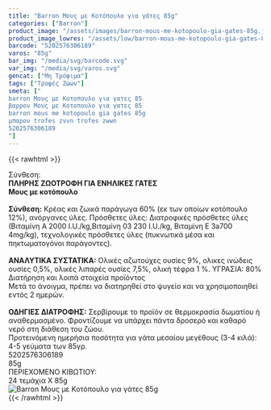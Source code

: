 ```yaml
---
title: "Barron Μους με Κοτόπουλο για γάτες 85g"
categories: ["Barron"]
product_image: "/assets/images/barron-mous-me-kotopoulo-gia-gates-85g.jpg"
product_image_lowres: "/assets/low/barron-mous-me-kotopoulo-gia-gates-85g.jpg"
barcode: "5202576306189"
varos: "85g"
bar_img: "/media/svg/barcode.svg"
var_img: "/media/svg/varos.svg"
gencat: ["Μη Τρόφιμα"]
tags: ["Τροφές Ζώων"]
smeta: ["
barron Μους με Κοτοπουλο για γατες 85
βαρρον Μους με Κοτοπουλο για γατες 85
barron mous me kotopoulo gia gates 85g
μπαρον trofes zvvn trofes zwwn
5202576306189
"]
---
```

{{< rawhtml >}}

<div class="sload29"><div class="product"><div id="sistatika">Σύνθεση:</div><div class="alltext"><b>ΠΛΗΡΗΣ ΖΩΟΤΡΟΦΗ ΓΙΑ ΕΝΗΛΙΚΕΣ ΓΑΤΕΣ<br>Μους με κοτόπουλο<br><br>Σύνθεση:</b> Κρέας και ζωικά παράγωγα 60% (εκ των οποίων κοτόπουλο 12%), ανόργανες ύλες. Πρόσθετες ύλες: Διατροφικές πρόσθετες ύλες (Βιταμίνη Α 2000 I.U./kg,Βιταμίνη 03 230 I.U./kg, Βιταμίνη Ε 3a700 4mg/kg), τεχνολογικές πρόσθετες ύλες (πυκνωτικά μέσα και πηκτωματογόνοι παράγοντες).<br><br><b>ΑΝΑΛΥΤΙΚΑ ΣΥΣΤΑΤΙΚΑ:</b> Ολικές αζωτούχες ουσίες 9%, ολικες ινώδεις ουσίες 0,5%, ολικές λιπαρές ουσίες 7,5%, ολική τέφρα 1 %. ΥΓΡΑΣΙΑ: 80%<br></div><div id="loipa">Διατήρηση και λοιπά στοιχεία προϊόντος</div><div class="alltext">Μετά το άνοιγμα, πρέπει να διατηρηθεί στο ψυγείο και να χρησιμοποιηθεί εντός 2 ημερών.<br><br><b>ΟΔΗΓΙΕΣ ΔΙΑΤΡΟΦΗΣ:</b> Σερβίρουμε το προϊόν σε θερμοκρασία δωματίου ή αναθερμασμένο. Φροντίζουμε να υπάρχει πάντα δροσερό και καθαρό νερό στη διάθεση του ζώου.<br>Προτεινόμενη ημερήσια ποσότητα για γάτα μεσαίου μεγέθους (3-4 κιλά): 4-5 γεύματα των 85γρ.<br></div><div id="barcode"><div id="barimage1"></div><span id="bartext">5202576306189</span></div><div id="varos"><div id="varosimage1"></div><span id="varostext">85g</span></div><div id="kivotio">ΠΕΡΙΕΧΟΜΕΝΟ ΚΙΒΩΤΙΟΥ:<br>24 τεμάχια Χ 85g</div><div class="pimg"><img alt="Barron Μους με Κοτόπουλο για γάτες 85g" title="Barron Μους με Κοτόπουλο για γάτες 85g" src="/assets/images/barron-mous-me-kotopoulo-gia-gates-85g.jpg"></div></div></div>
{{< /rawhtml >}}


